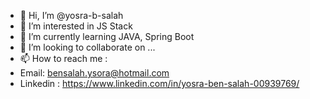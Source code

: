 - 👋 Hi, I’m @yosra-b-salah
- 👀 I’m interested in JS Stack
- 🌱 I’m currently learning JAVA, Spring Boot
- 💞️ I’m looking to collaborate on ...
- 📫 How to reach me :
- Email: bensalah.ysora@hotmail.com
- Linkedin : https://www.linkedin.com/in/yosra-ben-salah-00939769/

<!---
yosra-b-salah/yosra-b-salah is a ✨ special ✨ repository because its `README.md` (this file) appears on your GitHub profile.
You can click the Preview link to take a look at your changes.
--->
